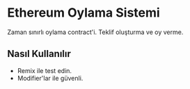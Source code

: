 # Ethereum Oylama Sistemi
Zaman sınırlı oylama contract'i. Teklif oluşturma ve oy verme.

## Nasıl Kullanılır
- Remix ile test edin.
- Modifier'lar ile güvenli.
